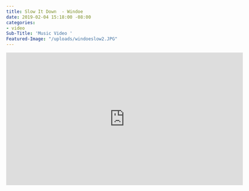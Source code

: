 ```yaml
---
title: Slow It Down  - Windoe
date: 2019-02-04 15:18:00 -08:00
categories:
- video
Sub-Title: 'Music Video '
Featured-Image: "/uploads/windoeslow2.JPG"
---
```


<iframe src="https://player.vimeo.com/video/303639403" width="640" height="360" frameborder="0" webkitallowfullscreen mozallowfullscreen allowfullscreen></iframe>